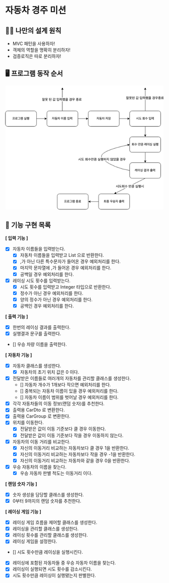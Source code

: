 # 자동차 경주 미션

## 🧑‍💻 나만의 설계 원칙

- MVC 패턴을 사용하자!
- 객체의 역할을 명확히 분리하자!
- 검증로직은 따로 분리하자!

## 🖥️ 프로그램 동작 순서

![flow](flow.png)

## 🎯 기능 구현 목록

**[ 입력 기능 ]**
- [x] 자동차 이름들을 입력받는다.
  - [x] 자동차 이름들을 입력받고 List<String> 으로 반환한다.
  - [x] ,가 아닌 다른 특수문자가 들어온 경우 예외처리를 한다.
  - [x] 마지막 문자열에 ,가 들어온 경우 예외처리를 한다.
  - [x] 공백일 경우 예외처리를 한다.
- [x] 레이싱 시도 횟수를 입력받는다.
  - [x] 시도 횟수를 입력받고 Integer 타입으로 반환한다.
  - [x] 정수가 아닌 경우 예외처리를 한다.
  - [x] 양의 정수가 아닌 경우 예외처리를 한다.
  - [x] 공백인 경우 예외처리를 한다.

**[ 출력 기능 ]**
- [x] 한번의 레이싱 결과를 출력한다.
- [x] 실행결과 문구를 출력한다.
- [] 우승 차량 이름을 출력한다.

**[ 자동차 기능 ]**
- [x] 자동차 클래스를 생성한다.
  - [x] 자동차의 초기 위치 값은 0 이다.
- [x] 전달받은 이름들로 여러개의 자동차를 관리할 클래스를 생성한다.
  - [] 자동차 개수가 1개보다 작으면 예외처리를 한다.
  - [] 중복되는 자동차 이름이 있을 경우 예외처리를 한다.
  - [] 자동차 이름이 범위를 벗어날 경우 예외처리를 한다.
- [x] 각각 자동차들의 이동 정보(랜덤 숫자)를 추천한다. 
- [x] 출력용 CarDto 로 변환한다.
- [x] 출력용 CarGroup 로 변환한다.
- [x] 위치를 이동한다.
  - [x] 전달받은 값이 이동 기준보다 클 경우 이동한다.
  - [x] 전달받은 값이 이동 기준보다 작을 경우 이동하지 않는다.
- [x] 자동차의 이동 거리를 비교한다.
  - [x] 자신의 이동거리 비교하는 자동차보다 클 경우 1을 반환한다.
  - [x] 자신의 이동거리 비교하는 자동차보다 작을 경우 -1을 반환한다.
  - [x] 자신의 이동거리 비교하는 자동차와 같을 경우 0을 반환한다.
- [x] 우승 자동차의 이름을 찾는다.
  - [x] 우승 자동차 판별 척도는 이동거리 이다.

**[ 랜덤 숫자 기능 ]**
- [x] 숫자 생성을 담당할 클래스를 생성한다.
- [x] 0부터 9까지의 랜덤 숫자를 추천한다.

**[ 레이싱 게임 기능 ]**
- [x] 레이싱 게임 흐름을 제어할 클래스를 생성한다.
- [x] 레이싱을 관리할 클래스를 생성한다.
- [x] 레이싱 횟수를 관리할 클래스를 생성한다.
- [x] 레이싱 게임을 설정한다.
- [] 시도 횟수만큼 레이싱을 실행시킨다.
- [x] 레이싱에 포함된 자동차들 중 우승 자동차 이름을 찾는다.
- [x] 레이싱이 실행되면 시도 횟수를 감소시킨다.
- [x] 시도 횟수만큼 레이싱이 실행됐는지 판별한다.
